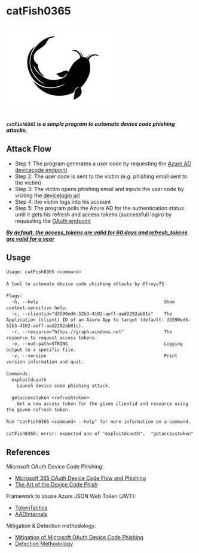 # catFish0365

<img src="images/catfish.png" width="300px">

***`catFish0365` is a simple program to automate device code phishing attacks.***

## Attack Flow

 * Step 1: The program generates a user code by requesting the [Azure AD devicecode endpoint](https://login.microsoftonline.com/common/oauth2/devicecode?api-version=1.0)
 * Step 2: The user code is sent to the victim (e.g. phishing email sent to the victim)
 * Step 3: The victim opens phishing email and inputs the user code by visiting the [devicelogin url](https://microsoft.com/devicelogin)
 * Step 4: the victim logs into his account
 * Step 5: The program polls the Azure AD for the authentication status until it gets his refresh and access tokens (successfull login) by requesting the [OAuth endpoint](https://login.microsoftonline.com/Common/oauth2/token?api-version=1.0)

***[By default, the access_tokens are valid for 60 days and refresh_tokens are valid for a year](https://learn.microsoft.com/en-us/linkedin/shared/authentication/programmatic-refresh-tokens)***

## Usage
```shell
Usage: catFish0365 <command>

A tool to automate device code phishing attacks by @froyo75

Flags:
  -h, --help                                               Show context-sensitive help.
  -c, --clientid="d3590ed6-52b3-4102-aeff-aad2292ab01c"    The Application (client) ID of an Azure App to target (default: d3590ed6-52b3-4102-aeff-aad2292ab01c).
  -r, --resource="https://graph.windows.net"               The resource to request access tokens.
  -o, --out-path=STRING                                    Logging output to a specific file.
  -v, --version                                            Print version information and quit.

Commands:
  exploitdcauth
    Launch device code phishing attack.

  getaccesstoken <refreshtoken>
    Get a new access token for the given clientid and resource using the given refresh token.

Run "catFish0365 <command> --help" for more information on a command.

catFish0365: error: expected one of "exploitdcauth",  "getaccesstoken"
```

## References

Microsoft OAuth Device Code Phishing:
 * [Microsoft 365 OAuth Device Code Flow and Phishing](https://www.optiv.com/insights/source-zero/blog/microsoft-365-oauth-device-code-flow-and-phishing)
 * [The Art of the Device Code Phish](https://0xboku.com/2021/07/12/ArtOfDeviceCodePhish.html)

Framework to abuse Azure JSON Web Token (JWT):
 * [TokenTactics](https://github.com/rvrsh3ll/TokenTactics)
 * [AADInternals](https://github.com/Gerenios/AADInternals)

Mitigation & Detection methodology:
 * [Mitigation of Microsoft OAuth Device Code Phishing](https://www.optiv.com/insights/source-zero/blog/microsoft-365-oauth-device-code-flow-and-phishing)
 * [Detection Methodology](https://www.inversecos.com/2022/12/how-to-detect-malicious-oauth-device.html)
